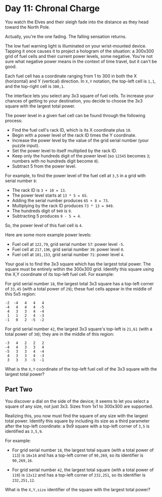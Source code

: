 # Day 11: Chronal Charge

You watch the Elves and their sleigh fade into the distance as they head toward
the North Pole.

Actually, you're the one fading. The falling sensation returns.

The low fuel warning light is illuminated on your wrist-mounted device. Tapping
it once causes it to project a hologram of the situation: a 300x300 grid of fuel
cells and their current power levels, some negative. You're not sure what
negative power means in the context of time travel, but it can't be good.

Each fuel cell has a coordinate ranging from 1 to 300 in both the X (horizontal)
and Y (vertical) direction. In `X,Y` notation, the top-left cell is `1,1`, and
the top-right cell is `300,1`.

The interface lets you select any 3x3 square of fuel cells. To increase your
chances of getting to your destination, you decide to choose the 3x3 square with
the largest total power.

The power level in a given fuel cell can be found through the following process:

- Find the fuel cell's rack ID, which is its X coordinate plus `10`.
- Begin with a power level of the rack ID times the Y coordinate.
- Increase the power level by the value of the grid serial number (your puzzle
  input).
- Set the power level to itself multiplied by the rack ID.
- Keep only the hundreds digit of the power level (so `12345` becomes `3`;
  numbers with no hundreds digit become `0`).
- Subtract 5 from the power level.

For example, to find the power level of the fuel cell at `3,5` in a grid with
serial number `8`:

- The rack ID is `3 + 10 = 13`.
- The power level starts at `13 * 5 = 65`.
- Adding the serial number produces `65 + 8 = 73`.
- Multiplying by the rack ID produces `73 * 13 = 949`.
- The hundreds digit of `949` is `9`.
- Subtracting 5 produces `9 - 5 = 4`.

So, the power level of this fuel cell is `4`.

Here are some more example power levels:

- Fuel cell at  `122,79`, grid serial number `57`: power level `-5`.
- Fuel cell at `217,196`, grid serial number `39`: power level  `0`.
- Fuel cell at `101,153`, grid serial number `71`: power level  `4`.

Your goal is to find the 3x3 square which has the largest total power. The
square must be entirely within the 300x300 grid. Identify this square using the
X,Y coordinate of its top-left fuel cell. For example:

For grid serial number `18`, the largest total 3x3 square has a top-left corner
of `33,45` (with a total power of `29`); these fuel cells appear in the middle
of this 5x5 region:

    -2  -4   4   4   4
    -4   4   4   4  -5
     4   3   3   4  -4
     1   1   2   4  -3
    -1   0   2  -5  -2

For grid serial number `42`, the largest 3x3 square's top-left is `21,61` (with
a total power of `30`); they are in the middle of this region:

    -3   4   2   2   2
    -4   4   3   3   4
    -5   3   3   4  -4
     4   3   3   4  -3
     3   3   3  -5  -1

What is the `X,Y` coordinate of the top-left fuel cell of the 3x3 square with
the largest total power?

## Part Two

You discover a dial on the side of the device; it seems to let you select a
square of any size, not just 3x3. Sizes from 1x1 to 300x300 are supported.

Realizing this, you now must find the square of any size with the largest total
power. Identify this square by including its size as a third parameter after the
top-left coordinate: a 9x9 square with a top-left corner of `3,5` is identified
as `3,5,9`.

For example:

- For grid serial number `18`, the largest total square (with a total power of
  `113`) is `16x16` and has a top-left corner of `90,269`, so its identifier is
  `90,269,16`.

- For grid serial number `42`, the largest total square (with a total power of
  `119`) is `12x12` and has a top-left corner of `232,251`, so its identifier is
  `232,251,12`.

What is the `X,Y,size` identifier of the square with the largest total power?
